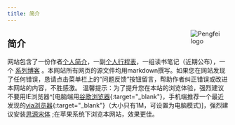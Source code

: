 ```yaml
---
title: 简介
---
```


[<img src="https://zpfsite.files.wordpress.com/2017/11/e6ada3efbc9a2017-02-21-021403efbc9b618x618.jpg?w=544" style="max-width:17%;min-width:40px;float:right;" alt="Pengfei logo" />](http://www.pfzhang.com)

## 简介
网站包含了一份作者[个人简介](https://k12.pfzhang.com/about/)，一副[个人行程表](../schedule.html)，一组读书笔记（近期公布），一个 [系列博客](https://k12.pfzhang.com/campus_management_manual/) 。本网站所有网页的源文件均用markdown撰写。如果您在网站发现了任何错误，恳请点击菜单栏上的“问题反馈”按钮留言，帮助作者纠正错误或改进本网站的内容，不胜感激。
温馨提示：为了提升您在本站的浏览体验，强烈建议不要用IE浏览器^[电脑端用[谷歌浏览器](https://www.baidu.com/s?ie=UTF-8&wd=谷歌浏览器){:target="_blank"}，手机端推荐一个最近发现的[via浏览器](https://www.baidu.com/s?ie=UTF-8&wd=via浏览器){:target="_blank"}（大小只有1M，可设置为电脑模式)]，强烈建议安装[思源宋体](https://github.com/adobe-fonts/source-han-serif/tree/release) ;在苹果系统下浏览本网站，效果更佳。

